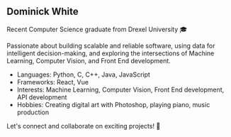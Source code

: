 ## Dominick White

Recent Computer Science graduate from Drexel University 🎓

Passionate about building scalable and reliable software, using data for intelligent decision-making, and exploring the intersections of Machine Learning, Computer Vision, and Front End development.

- Languages:  Python, C, C++, Java, JavaScript
- Frameworks: React, Vue
- Interests: Machine Learning, Computer Vision, Front End development, API development
- Hobbies: Creating digital art with Photoshop, playing piano, music production

Let's connect and collaborate on exciting projects! 🚀

